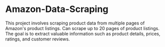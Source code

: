 # Amazon-Data-Scraping
This project involves scraping product data from multiple pages of Amazon's product listings. Can scrape up to 20 pages of product listings. The goal is to extract valuable information such as product details, prices, ratings, and customer reviews. 
